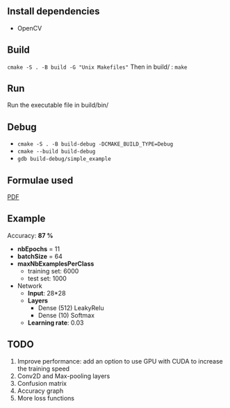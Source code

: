 ## Install dependencies

- OpenCV

## Build
`cmake -S . -B build -G "Unix Makefiles"`
Then in build/ : `make`

## Run

Run the executable file in build/bin/

## Debug

- `cmake -S . -B build-debug -DCMAKE_BUILD_TYPE=Debug`
- `cmake --build build-debug`
- `gdb build-debug/simple_example`

## Formulae used

[PDF](pdf/AI_Project.pdf)

## Example

Accuracy: **87 %**

- **nbEpochs** = 11
- **batchSize** = 64
- **maxNbExamplesPerClass** 
  - training set: 6000
  - test set: 1000
- Network
  - **Input**: 28*28
  - **Layers**
    - Dense (512) LeakyRelu
    - Dense (10) Softmax
  - **Learning rate**: 0.03

## TODO

1. Improve performance: add an option to use GPU with CUDA to increase the training speed
2. Conv2D and Max-pooling layers
3. Confusion matrix
4. Accuracy graph
5. More loss functions
